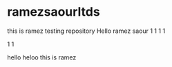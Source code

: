 # ramezsaourltds
this is ramez testing repository
Hello ramez saour
1
1
1
1

1
1


hello heloo this is ramez
